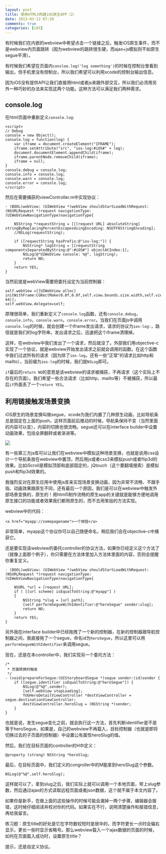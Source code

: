 ```yaml
---
layout: post
title: 使用HTML5构建iOS原生APP（2）
date: 2013-03-12 07:20
comments: true
categories: [iOS]
---
```


有时候我们在内嵌的webview中希望点击一个链接之后，触发iOS原生事件，而不是webview内页面跳转（因为webview的跳转很生硬，而ajax+js模拟则不如原生segue平滑）。

有时候我们希望在页面内`consloe.log('log something')`的时候在控制台里看到输出，但手机里没有控制台，所以我们希望可以利用xcode的控制台输出信息。

因为iOS没有提供API让我们直接用html或者js来跟外部交互，所以我们必须用另外一种巧妙的办法来实现这两个功能。这种方法可以满足我们两种需求。

console.log
---

在html页面中重新定义`console.log`:

	<script>
	// Debug
	console = new Object();
	console.log = function(log) {
    	var iframe = document.createElement("IFRAME");
    	iframe.setAttribute("src", "ios-log:#iOS#" + log);
    	document.documentElement.appendChild(iframe);
    	iframe.parentNode.removeChild(iframe);
    	iframe = null;
	}
	console.debug = console.log;
	console.info = console.log;
	console.warn = console.log;
	console.error = console.log;
	</script>
	
然后在需要捕获的viewController.m中实现协议：

	- (BOOL)webView: (UIWebView *)webView shouldStartLoadWithRequest:(NSURLRequest *)request navigationType:(UIWebViewNavigationType)navigationType{
    
	    NSString *requestString = [[[request URL] absoluteString] stringByReplacingPercentEscapesUsingEncoding: NSUTF8StringEncoding];
    	//NSLog(requestString);
    
    	if ([requestString hasPrefix:@"ios-log:"]) {
        	NSString* logString = [[requestString componentsSeparatedByString:@":#iOS#"] objectAtIndex:1];
        	NSLog(@"UIWebView console: %@", logString);
        	return NO;
    	}
    	return YES;
	}

当然前提是webView需要把委托设定为当前控制器：

	self.webView =[[UIWebView alloc] initWithFrame:CGRectMake(0.0f,0.0f,self.view.bounds.size.width,self.view.bounds.size.height-44)];
    self.webView.delegate=self;
    
原理很简单，我们重新定义了`console.log`函数，还有`console.debug`，`console.info`，`console.warn`，`console.error`。当我们在页面js中调用`console.log`的时候，就会创建一个iframe发出请求，请求的协议为`ios-log:`，路径就是我们的log字符串。发出请求之后，迅速把这个iframe清理掉。

这样，在webview中我们发出了一个请求，然后就没了。外部我们用objective-c实现了一个协议，就是webview开始发出请求之前就会调用的函数。在这个函数中我们过滤所有的请求（因为除了`ios-log`，还有一些“正常”的请求比如http和mailto），当前缀为`ios-log`的时候，我们就`NSLog`即可。

`if`最后的`return NO`的意思是该webview的请求被捕获，不再请求（这个实际上不存在的页面）。我们希望一些合法请求（比如http、mailto等）不被捕获，所以最后`if`外面丢了一个`return YES`。		

利用链接触发场景变换
---

iOS原生的场景变换叫做segue，xcode为我们内置了几种原生动画，比如导航条总是固定在上面的push，这样页面前后推动的时候，导航条保持不变（当然里面的内容可以变），内容的切换也很流畅。segue还可以在interface builder中设置动画效果，包括全屏翻转或者渐进等。

![](/files/2013/03/segue.png)

有一些第三方js库可以让我们在webview中模拟这种场景变换，也就是说用css设计一个导航条放在webview中置顶，然后用js或者css3来模拟push或者flip3d的效果。比如iScroll是模拟顶部和底部固定的，jQtouch（这个要翻墙搜索）是模拟push和flip3d效果的。

我强烈反对在原生应用中使用js库来实现场景变换动画，因为非常不流畅、不跟手指、动画效果跟原生不同，还有最后一个原因，我们是可以在webview中触发外部场景变换的，原生的！用html5制作流畅的原生app的关键就是能够方便地调用原生接口的功能或者效果我们都用原生的，而不去用笨拙的方法实现。

webview中的代码：

	<a href="myapp://somepagename">一个按钮</a>
	
非常简单，myapp这个协议你可以自己随便命名，稍后我们会在objective-c中捕获它。

还是要实现该webview的委托controller的协议方法，如果你已经定义这个方法了（就像上面那个例子），你只需要在方法体里加入方法体里面的内容，否则会提醒你重复定义。

	- (BOOL)webView: (UIWebView *)webView shouldStartLoadWithRequest:(NSURLRequest *)request navigationType:(UIWebViewNavigationType)navigationType{
    
    	NSURL *url = [request URL];
    	if ( [[url scheme] isEqualToString:@"myapp"] )
    	{
        	NSString *slug = [url path];
        	[self performSegueWithIdentifier:@"heroSegue" sender:slug];
        	return NO;
    	}
    	return YES;
	}

另外我在interface builder中已经拖拽了一个新的控制器，在新的控制器跟导航控制器之间，我直接拖了一个segue，命名id为`heroSegue`，所以这里可以用`performSegueWithIdentifier`来调用segue。

现在，还是在本controller中，我们实现另一个委托方法：

	/*
	 * 页面转换时触发
	 */
	- (void)prepareForSegue:(UIStoryboardSegue *)segue sender:(id)sender {
    	if ([segue.identifier isEqualToString:@"heroSegue"]) {
        	NSLog(@"%@",sender);
        	[self.webView stopLoading];
        	YUGHeroDetailViewController *destViewController = segue.destinationViewController;
        	destViewController.heroSlug = (NSString *)sender;
    	}
	}

也就是说，发生segue变化之前，就会执行这一方法，首先判断identifier是不是等于heroSegue，如果是，自己的webview不再载入，目标控制器（也就是即将切换过去的子页面的控制器）中设置公有属性heroSlug的值。

然后，我们在目标页面的controller的H中定义：

	@property (strong) NSString *heroSlug;

最后，在目标页面中，我们定义的congroller中的M能拿到heroSlug这个参数。

	NSLog(@"%@",self.heroSlug);
	
这样就可以了，拿到slug之后，我们实际上就可以调用一个本地页面，带上slug参数，然后通过ajax的方式读取远程页面或者json数据，这个就不属于本文内容了。

如果你是新手，在做上面的这些操作的时候可能会漏掉一两个步骤，编辑器会报错，这时候仔细阅读并校对你的代码。如果实在不行，说明清楚操作和报错信息，再给我留言。

练习题：原生title的好处是它在字符数较短时是居中的，而字符更长一点时会偏右显示，更长一些时显示省略号。那么webview载入一个ajax数据的页面的时候，如何在页面载入成功时，设置原生title？

提示，还是自定义协议。